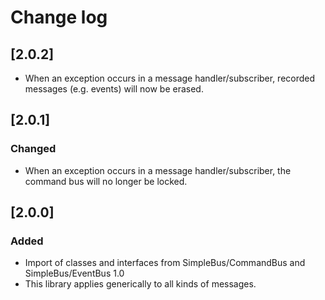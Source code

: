 # Change log

## [2.0.2]

- When an exception occurs in a message handler/subscriber, recorded messages (e.g. events) will now be erased.

## [2.0.1]

### Changed

- When an exception occurs in a message handler/subscriber, the command bus will no longer be locked.

## [2.0.0]

### Added

- Import of classes and interfaces from SimpleBus/CommandBus and SimpleBus/EventBus 1.0
- This library applies generically to all kinds of messages.
